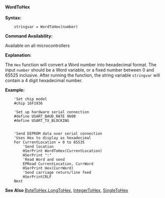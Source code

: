 <div class="section">

<div class="titlepage">

<div>

<div>

#### <span id="wordtohex"></span>WordToHex

</div>

</div>

</div>

<span class="strong">**Syntax:**</span>

``` screen
    stringvar = WordToHex(number)
```

<span class="strong">**Command Availability:**</span>

Available on all microcontrollers

<span class="strong">**Explanation:**</span>

The `Hex` function will convert a Word number into hexadecimal format.
The input `number` should be a Word variable, or a fixed number between
0 and 65525 inclusive. After running the function, the string variable
`stringvar` will contain a 4 digit hexadecimal number.

<span class="strong">**Example:**</span>

``` screen
    'Set chip model
    #chip 16F1936

    'Set up hardware serial connection
    #define USART_BAUD_RATE 9600
    #define USART_TX_BLOCKING


    'Send EEPROM data over serial connection
    'Uses Hex to display as hexadecimal
    For CurrentLocation = 0 to 65535
        'Send location
        HSerPrint WordToHex(CurrentLocation)
        HSerPrint ":"
        'Read Word and send
        EPRead CurrentLocation, CurrWord
        HSerPrint Hex(CurrWord)
        'Send carriage return/line feed
        HSerPrintCRLF
    Next
```

<span class="strong">**See Also**</span>
<a href="bytetohex" class="link" title="ByteToHex">ByteToHex</a>,<a href="" class="link">LongToHex</a>,
<a href="integertohex" class="link" title="IntegerToHex">IntegerToHex</a>,
<a href="singletohex" class="link" title="SingleToHex">SingleToHex</a>

</div>
